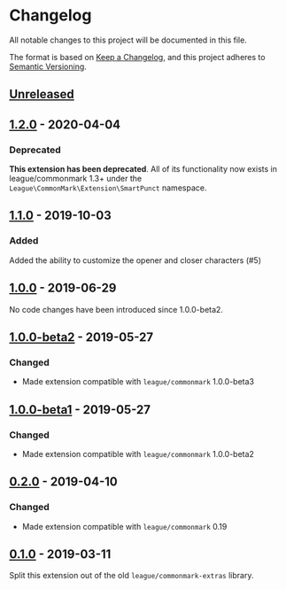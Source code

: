 # Changelog

All notable changes to this project will be documented in this file.

The format is based on [Keep a Changelog](https://keepachangelog.com/en/1.0.0/),
and this project adheres to [Semantic Versioning](https://semver.org/spec/v2.0.0.html).

## [Unreleased][unreleased]

## [1.2.0] - 2020-04-04

### Deprecated

**This extension has been deprecated**.  All of its functionality now exists in league/commonmark 1.3+ under the `League\CommonMark\Extension\SmartPunct` namespace.

## [1.1.0] - 2019-10-03

### Added

Added the ability to customize the opener and closer characters (#5)

## [1.0.0] - 2019-06-29

No code changes have been introduced since 1.0.0-beta2.

## [1.0.0-beta2] - 2019-05-27

### Changed

 - Made extension compatible with `league/commonmark` 1.0.0-beta3

## [1.0.0-beta1] - 2019-05-27

### Changed

 - Made extension compatible with `league/commonmark` 1.0.0-beta2

## [0.2.0] - 2019-04-10

### Changed

 - Made extension compatible with `league/commonmark` 0.19

## [0.1.0] - 2019-03-11

Split this extension out of the old `league/commonmark-extras` library.

[unreleased]: https://github.com/thephpleague/commonmark-ext-smartpunct/compare/v1.2.0...HEAD
[1.2.0]: https://github.com/thephpleague/commonmark-ext-smartpunct/compare/v1.1.0...v1.2.0
[1.1.0]: https://github.com/thephpleague/commonmark-ext-smartpunct/compare/v1.0.0...v1.1.0
[1.0.0]: https://github.com/thephpleague/commonmark-ext-smartpunct/compare/v1.0.0-beta2...v1.0.0
[1.0.0-beta2]: https://github.com/thephpleague/commonmark-ext-smartpunct/compare/v1.0.0-beta1...v1.0.0-beta2
[1.0.0-beta1]: https://github.com/thephpleague/commonmark-ext-smartpunct/compare/v0.2.0...v1.0.0-beta1
[0.2.0]: https://github.com/thephpleague/commonmark-ext-smartpunct/compare/v0.1.0...v0.2.0
[0.1.0]: https://github.com/thephpleague/commonmark-ext-smartpunct/commits/v0.1.0
